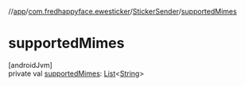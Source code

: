 //[app](../../../index.md)/[com.fredhappyface.ewesticker](../index.md)/[StickerSender](index.md)/[supportedMimes](supported-mimes.md)

# supportedMimes

[androidJvm]\
private val [supportedMimes](supported-mimes.md): [List](https://kotlinlang.org/api/latest/jvm/stdlib/kotlin.collections/-list/index.html)&lt;[String](https://kotlinlang.org/api/latest/jvm/stdlib/kotlin/-string/index.html)&gt;
